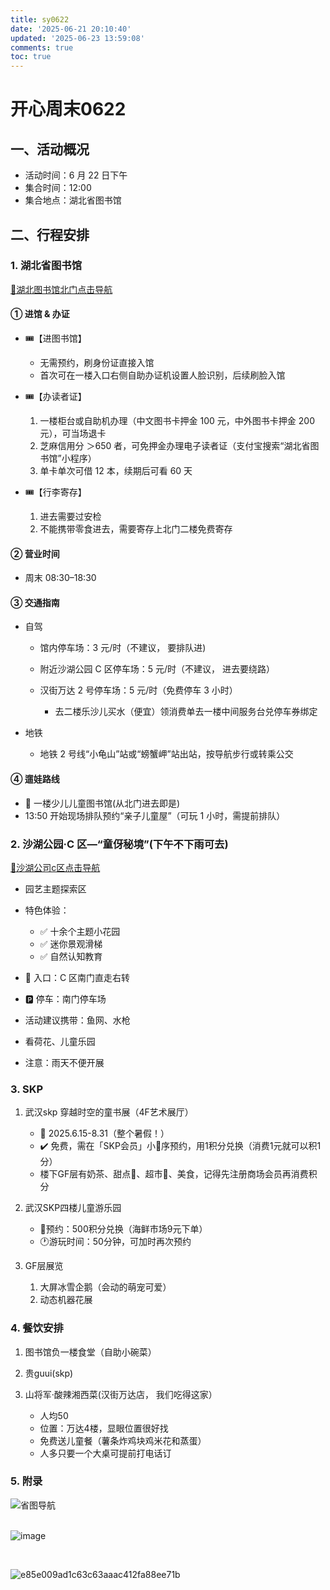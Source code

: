 ```yaml
---
title: sy0622
date: '2025-06-21 20:10:40'
updated: '2025-06-23 13:59:08'
comments: true
toc: true
---
```


# 开心周末0622

## 一、活动概况

* 活动时间：6 月 22 日下午
* 集合时间：12:00
* 集合地点：湖北省图书馆

## 二、行程安排

### 1. 湖北省图书馆

[📍湖北图书馆北门点击导航](https://surl.amap.com/haOPEZ71a1Jw)

#### ① 进馆 & 办证

* 🎟️【进图书馆】

  * 无需预约，刷身份证直接入馆
  * 首次可在一楼入口右侧自助办证机设置人脸识别，后续刷脸入馆
* 🎟️【办读者证】

  1. 一楼柜台或自助机办理（中文图书卡押金 100 元，中外图书卡押金 200 元），可当场退卡
  2. 芝麻信用分 ＞650 者，可免押金办理电子读者证（支付宝搜索“湖北省图书馆”小程序）
  3. 单卡单次可借 12 本，续期后可看 60 天
* 🎟️【行李寄存】

  1. 进去需要过安检
  2. 不能携带零食进去，需要寄存上北门二楼免费寄存

#### ② 营业时间

* 周末 08:30–18:30

#### ③ 交通指南

* 自驾

  * 馆内停车场：3 元/时（不建议， 要排队进)
  * 附近沙湖公园 C 区停车场：5 元/时（不建议， 进去要绕路）
  * 汉街万达 2 号停车场：5 元/时（免费停车 3 小时）

    * 去二楼乐沙儿买水（便宜）领消费单去一楼中间服务台兑停车券绑定
* 地铁

  * 地铁 2 号线“小龟山”站或“螃蟹岬”站出站，按导航步行或转乘公交

#### ④ 遛娃路线

* 🌟 一楼少儿儿童图书馆(从北门进去即是)
* 13:50 开始现场排队预约“亲子儿童屋”（可玩 1 小时，需提前排队）

### 2. 沙湖公园·C 区—“童伢秘境”(下午不下雨可去)

[📍沙湖公司c区点击导航](https://surl.amap.com/hgQvJnDF71w)

* 园艺主题探索区
* 特色体验：

  * ✅ 十余个主题小花园
  * ✅ 迷你景观滑梯
  * ✅ 自然认知教育
* 📍 入口：C 区南门直走右转
* 🅿️ 停车：南门停车场
* 活动建议携带：鱼网、水枪
* 看荷花、儿童乐园
* 注意：雨天不便开展

### 3. SKP

1. 武汉skp 穿越时空的童书展（4F艺术展厅）

    * 📅 2025.6.15-8.31（整个暑假！）
    * ✔️ 免费，需在「SKP会员」小🍊序预约，用1积分兑换（消费1元就可以积1分）
    * 楼下GF层有奶茶、甜点🧁、超市🛒、美食，记得先注册商场会员再消费积分
2. 武汉SKP四楼儿童游乐园

    * 📌预约：500积分兑换（海鲜市场9元下单）
    * 🕐游玩时间：50分钟，可加时再次预约
3. GF层展览

    1. 大屏冰雪企鹅（会动的萌宠可爱）
    2. 动态机器花展

### 4. 餐饮安排

1. 图书馆负一楼食堂（自助小碗菜）
2. 贵guui(skp)
3. 山将军·酸辣湘西菜(汉街万达店， 我们吃得这家）

    * 人均50
    * 位置：万达4楼，显眼位置很好找
    * 免费送儿童餐（薯条炸鸡块鸡米花和蒸蛋）
    * 人多只要一个大桌可提前打电话订

### 5. 附录

​![省图导航](https://cdn.ganfan.fun:8888/i/2025/06/21/6856ac57c7c6e.png)  
‍  

​![image](https://sy.ganfan.fun:8888/assets/image-20250623051148-1sf4md9.png)​

‍

​![e85e009ad1c63c63aaac412fa88ee71b](https://sy.ganfan.fun:8888/assets/e85e009ad1c63c63aaac412fa88ee71b-20250623053901-2kexxv7.jpg)​

‍
